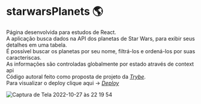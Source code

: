 # starwarsPlanets :earth_americas:
Página desenvolvida para estudos de React.<br>
A aplicação busca dados na API dos planetas de Star Wars, para exibir seus detalhes em uma tabela.<Br>
É possível buscar os planetas por seu nome, filtrá-los e ordená-los por suas caracteriscas.<Br>
As informações são controladas globalmente por estado através de context api <Br>
Código autoral feito como proposta de projeto da _[Trybe](https://www.betrybe.com/)_. <Br>
Para visualizar o deploy clique aqui -> _[Deploy](https://starwars-planets-six.vercel.app/)_

![Captura de Tela 2022-10-27 às 22 19 54](https://user-images.githubusercontent.com/65035109/198435302-86a29163-991c-4915-a5cb-321004f18da0.png)


